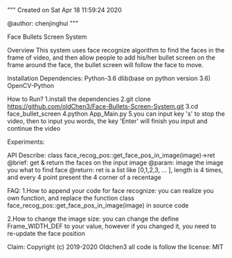 """
Created on Sat Apr 18 11:59:24 2020

@author: chenjinghui
"""


Face Bullets Screen System

Overview
This system uses face recognize algorithm to find the faces in the frame of video, and then allow people 
to add his/her bullet screen on the frame around the face, the bullet screen will follow the face to move.

Installation Dependencies:
Python-3.6
dlib(base on python version 3.6)
OpenCV-Python

How to Run?
1.install the dependencies
2.git clone https://github.com/oldChen3/Face-Bullets-Screen-System.git
3.cd face_bullet_screen
4.python App_Main.py
5.you can input key 's' to stop the video, then to input you words, the key 'Enter' will finish you input and continue the video

Experiments:

API Describe:
class face_recog_pos::get_face_pos_in_image(image)->ret
    @brief: get & return the faces on the input image
    @param: image the image you what to find face
    @return: ret is a list like [0,1,2,3, ... ], length is 4 times, and every 4 point present the 4 corner of a recentage

FAQ:
1.How to append your code for face recognize:
 you can realize you own function, and replace the function class face_recog_pos::get_face_pos_in_image(image) in source code 

2.How to change the image size:
  you can change the define Frame_WIDTH_DEF to your value, however if you changed it, you need to re-update the face position 

Claim:
  Copyright (c) 2019-2020 Oldchen3
  all code is follow the license: MIT
